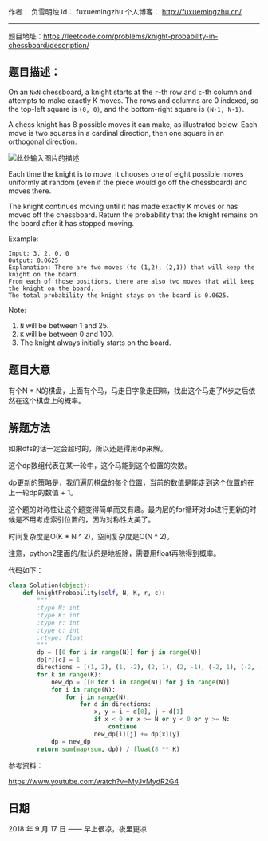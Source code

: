作者： 		负雪明烛 
id：				fuxuemingzhu
个人博客：	http://fuxuemingzhu.cn/

---

题目地址：https://leetcode.com/problems/knight-probability-in-chessboard/description/

## 题目描述：

On an ``NxN`` chessboard, a knight starts at the ``r``-th row and ``c``-th column and attempts to make exactly K moves. The rows and columns are 0 indexed, so the top-left square is ``(0, 0)``, and the bottom-right square is ``(N-1, N-1)``.

A chess knight has 8 possible moves it can make, as illustrated below. Each move is two squares in a cardinal direction, then one square in an orthogonal direction.

![此处输入图片的描述][1]

Each time the knight is to move, it chooses one of eight possible moves uniformly at random (even if the piece would go off the chessboard) and moves there.

The knight continues moving until it has made exactly K moves or has moved off the chessboard. Return the probability that the knight remains on the board after it has stopped moving.

Example:

    Input: 3, 2, 0, 0
    Output: 0.0625
    Explanation: There are two moves (to (1,2), (2,1)) that will keep the knight on the board.
    From each of those positions, there are also two moves that will keep the knight on the board.
    The total probability the knight stays on the board is 0.0625.

Note:

1. ``N`` will be between 1 and 25.
1. ``K`` will be between 0 and 100.
1. The knight always initially starts on the board.

## 题目大意

有个N * N的棋盘，上面有个马，马走日字象走田嘛，找出这个马走了K步之后依然在这个棋盘上的概率。

## 解题方法

如果dfs的话一定会超时的，所以还是得用dp来解。

这个dp数组代表在某一轮中，这个马能到这个位置的次数。

dp更新的策略是，我们遍历棋盘的每个位置，当前的数值是能走到这个位置的在上一轮dp的数值 + 1。

这个题的对称性让这个题变得简单而又有趣。最内层的for循环对dp进行更新的时候是不用考虑索引位置的，因为对称性太美了。

时间复杂度是O(K * N ^ 2)，空间复杂度是O(N ^ 2)。

注意，python2里面的/默认的是地板除，需要用float再除得到概率。

代码如下：

```python
class Solution(object):
    def knightProbability(self, N, K, r, c):
        """
        :type N: int
        :type K: int
        :type r: int
        :type c: int
        :rtype: float
        """
        dp = [[0 for i in range(N)] for j in range(N)]
        dp[r][c] = 1
        directions = [(1, 2), (1, -2), (2, 1), (2, -1), (-2, 1), (-2, -1), (-1, 2), (-1, -2)]
        for k in range(K):
            new_dp = [[0 for i in range(N)] for j in range(N)]
            for i in range(N):
                for j in range(N):
                    for d in directions:
                        x, y = i + d[0], j + d[1]
                        if x < 0 or x >= N or y < 0 or y >= N:
                            continue
                        new_dp[i][j] += dp[x][y]
            dp = new_dp
        return sum(map(sum, dp)) / float(8 ** K)
```

参考资料：

https://www.youtube.com/watch?v=MyJvMydR2G4

## 日期

2018 年 9 月 17 日 —— 早上很凉，夜里更凉


  [1]: https://leetcode.com/static/images/problemset/knight.png
